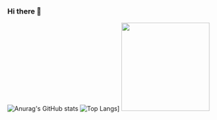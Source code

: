 ### Hi there 👋

![Anurag's GitHub stats](https://github-readme-stats.vercel.app/api?username=bibhukiju&show_icons=true&theme=dark)
![Top Langs](https://github-readme-stats.vercel.app/api/top-langs/?username=bibhukiju&layout=compact)]
<img src="https://github-profile-summary-cards.vercel.app/api/cards/profile-details?username=bibhukiju&theme=monokai" height="200px">
